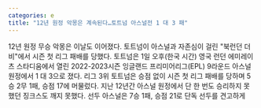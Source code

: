 ```yaml
---
categories: e
title: "12년 원정 악몽은 계속된다…토트넘 아스널전 1 대 3 패"
---
```

12년 원정 무승 악몽은 이날도 이어졌다. 토트넘이 아스널과 자존심이 걸린 "북런던 더비"에서 시즌 첫 리그 패배를 당했다. 토트넘은 1일 오후(한국 시간) 영국 런던 에미레이츠 스타디움에서 열린 2022-2023시즌 잉글랜드 프리미어리그(EPL) 9라운드 아스널 원정에서 1 대 3으로 졌다. 리그 3위 토트넘은 승점 없이 시즌 첫 리그 패배를 당하며 5승 2무 1패, 승점 17에 머물렀다. 지난 12년간 아스널 원정에서 단 한 번도 승리하지 못했던 징크스도 깨지 못했다. 선두 아스널은 7승 1패, 승점 21로 단독 선두를 견고하게